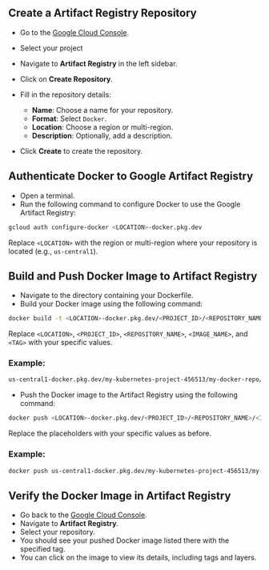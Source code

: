## Create a Artifact Registry Repository

- Go to the [Google Cloud Console](https://console.cloud.google.com/).
- Select your project
- Navigate to **Artifact Registry** in the left sidebar.
- Click on **Create Repository**.
- Fill in the repository details:
  - **Name**: Choose a name for your repository.
  - **Format**: Select `Docker`.
  - **Location**: Choose a region or multi-region.
  - **Description**: Optionally, add a description.

- Click **Create** to create the repository.

## Authenticate Docker to Google Artifact Registry



- Open a terminal.
- Run the following command to configure Docker to use the Google Artifact Registry:

```bash
gcloud auth configure-docker <LOCATION>-docker.pkg.dev
```
Replace `<LOCATION>` with the region or multi-region where your repository is located (e.g., `us-central1`).

## Build and Push Docker Image to Artifact Registry

- Navigate to the directory containing your Dockerfile.
- Build your Docker image using the following command:

```bash
docker build -t <LOCATION>-docker.pkg.dev/<PROJECT_ID>/<REPOSITORY_NAME>/<IMAGE_NAME>:<TAG> .
```

Replace `<LOCATION>`, `<PROJECT_ID>`, `<REPOSITORY_NAME>`, `<IMAGE_NAME>`, and `<TAG>` with your specific values.

### Example:
```bash
us-central1-docker.pkg.dev/my-kubernetes-project-456513/my-docker-repo/spring-boot:latest .

```

- Push the Docker image to the Artifact Registry using the following command:

```bash
docker push <LOCATION>-docker.pkg.dev/<PROJECT_ID>/<REPOSITORY_NAME>/<IMAGE_NAME>:<TAG>
```

Replace the placeholders with your specific values as before.
### Example:
```bash
docker push us-central1-docker.pkg.dev/my-kubernetes-project-456513/my-docker-repo/spring-boot:latest
```

## Verify the Docker Image in Artifact Registry
- Go back to the [Google Cloud Console](https://console.cloud.google.com/).
- Navigate to **Artifact Registry**.
- Select your repository.
- You should see your pushed Docker image listed there with the specified tag.
- You can click on the image to view its details, including tags and layers.
